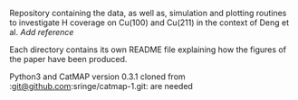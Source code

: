 
Repository containing the data, as well as, simulation and plotting routines to
investigate H coverage on Cu(100) and Cu(211) in the context of Deng et al.
*Add reference*

Each directory contains its own README file explaining how the figures of the
paper have been produced.

Python3 and CatMAP version 0.3.1 cloned from :git@github.com:sringe/catmap-1.git: are needed